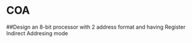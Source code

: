 # COA
##Design an 8-bit processor with 2 address format and having Register Indirect Addresing mode
